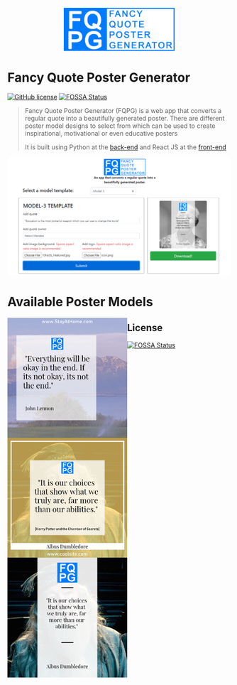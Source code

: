 <p align="center">
  <a href="https://github.com/amajai/fancy-quote-poster-generator">
    <img width="250px" src="https://github.com/amajai/fancy-quote-poster-generator/blob/master/frontend/src/fancy-quote-poster-app/src/images/logo.png?raw=true" alt="fancy-quote-poster-generator logo">
  </a>
</p>

# Fancy Quote Poster Generator

[![GitHub license](https://img.shields.io/github/license/danielcardeenas/sulla)](https://github.com/danielcardeenas/sulla/blob/master/LICENSE)
[![FOSSA Status](https://app.fossa.io/api/projects/git%2Bgithub.com%2Famajai%2Ffancy-quote-poster-generator.svg?type=shield)](https://app.fossa.io/projects/git%2Bgithub.com%2Famajai%2Ffancy-quote-poster-generator?ref=badge_shield)

> Fancy Quote Poster Generator (FQPG) is a web app that converts a regular quote into a 
> beautifully generated poster. There are different poster model designs to select 
> from which can be used to create inspirational, motivational or even educative posters
>
> It is built using Python at the [back-end](https://github.com/amajai/fancy-quote-poster-generator/tree/master/backend/src) and React JS at the [front-end](https://github.com/amajai/fancy-quote-poster-generator/tree/master/frontend/src/fancy-quote-poster-app)

<p align="center">
  <a href="https://github.com/amajai/fancy-quote-poster-generator">
    <img width="900px" src="https://github.com/amajai/fancy-quote-poster-generator/blob/master/samples/screenshot1.png?raw=true" alt="app screenshot">
  </a>
</p>

# Available Poster Models
<img align="left" src="https://github.com/amajai/fancy-quote-poster-generator/blob/master/samples/sample-model-1.png?raw=true" width="270px"><img align="left" src="https://github.com/amajai/fancy-quote-poster-generator/blob/master/samples/sample-model-2.png?raw=true" width="270px"><img align="left" src="https://github.com/amajai/fancy-quote-poster-generator/blob/master/samples/sample-model-3.png?raw=true" width="270px">




## License
[![FOSSA Status](https://app.fossa.io/api/projects/git%2Bgithub.com%2Famajai%2Ffancy-quote-poster-generator.svg?type=large)](https://app.fossa.io/projects/git%2Bgithub.com%2Famajai%2Ffancy-quote-poster-generator?ref=badge_large)
